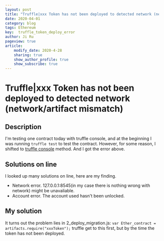 ```yaml
---
layout: post
title: "Truffle|xxx Token has not been deployed to detected network (network/artifact mismatch)"
date: 2020-04-01
category: blog
tags: Ethereum
key:  truffle_token_deploy_error
author: Ji Ru
pageview: true
article:
    modify_date: 2020-4-28
    sharing: true
    show_author_profile: true
    show_subscribe: true
---
```

# Truffle|xxx Token has not been deployed to detected network (network/artifact mismatch)
## Description
I'm testing one contract today with truffle console, and at the beginning I was running `truffle test` to test the contract. However, for some reason, I shifted to [truffle console](https://www.trufflesuite.com/docs/truffle/getting-started/interacting-with-your-contracts) method. And I got the error above.
## Solutions on line
I looked up many solutions on line, here are my finding.

* Network error. 127.0.0.1:8545(in my case there is nothing wrong with network) might be unavaliable.
* Account error. The account used hasn't been unlocked.

## My solution
It turns out the problem lies in 2\_deploy\_migration.js:
`var Ether_contract = artifacts.require("xxxToken");`
truffle get to this first, but by the time the token has not been deployed.
